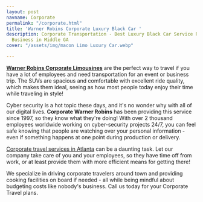 ```yaml
---
layout: post
navname: Corporate
permalink: "/corporate.html"
title: 'Warner Robins Corporate Luxury Black Car '
description: Corporate Transportation - Best Luxury Black Car Service Rental for Corporate
  Business in Middle GA
cover: "/assets/img/macon Limo Luxury Car.webp"

---
```

[**Warner Robins Corporate Limousines**](/corporate.html "warner robin corporate limousines") are the perfect way to travel if you have a lot of employees and need transportation for an event or business trip. The SUVs are spacious and comfortable with excellent ride quality, which makes them ideal, seeing as how most people today enjoy their time while traveling in style!

Cyber security is a hot topic these days, and it's no wonder why with all of our digital lives. **Corporate Warner Robins** has been providing this service since 1997, so they know what they're doing! With over 2 thousand employees worldwide working on cyber-security projects 24/7, you can feel safe knowing that people are watching over your personal information - even if something happens at one point during production or delivery.

[Corporate travel services in Atlanta](/corporate.html "Corporate travel services in Atlanta") can be a daunting task. Let our company take care of you and your employees, so they have time off from work, or at least provide them with more efficient means for getting there!

We specialize in driving corporate travelers around town and providing cooking facilities on board if needed - all while being mindful about budgeting costs like nobody's business. Call us today for your Corporate Travel plans.